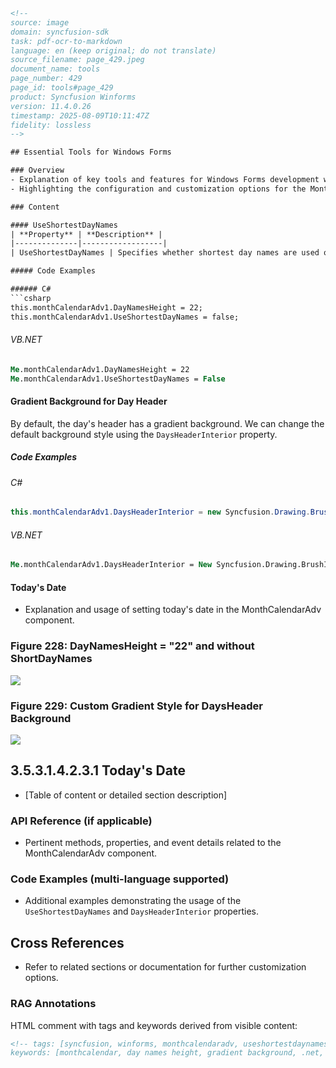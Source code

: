 ```html
<!-- 
source: image
domain: syncfusion-sdk
task: pdf-ocr-to-markdown
language: en (keep original; do not translate)
source_filename: page_429.jpeg
document_name: tools
page_number: 429
page_id: tools#page_429
product: Syncfusion Winforms
version: 11.4.0.26
timestamp: 2025-08-09T10:11:47Z
fidelity: lossless
--> 

## Essential Tools for Windows Forms

### Overview
- Explanation of key tools and features for Windows Forms development with Syncfusion.
- Highlighting the configuration and customization options for the MonthCalendarAdv component.

### Content

#### UseShortestDayNames
| **Property** | **Description** |
|--------------|------------------|
| UseShortestDayNames | Specifies whether shortest day names are used or not. by default it is true. |

##### Code Examples

###### C#
```csharp
this.monthCalendarAdv1.DayNamesHeight = 22;
this.monthCalendarAdv1.UseShortestDayNames = false;
```

###### VB.NET
```vb
Me.monthCalendarAdv1.DayNamesHeight = 22
Me.monthCalendarAdv1.UseShortestDayNames = False
```

#### Gradient Background for Day Header
By default, the day's header has a gradient background. We can change the default background style using the `DaysHeaderInterior` property.

##### Code Examples

###### C#
```csharp
this.monthCalendarAdv1.DaysHeaderInterior = new Syncfusion.Drawing.BrushInfo(Syncfusion.Drawing.GradientStyle.Vertical, System.Drawing.Color.AntiqueWhite, System.Drawing.Color.SandyBrown);
```

###### VB.NET
```vb
Me.monthCalendarAdv1.DaysHeaderInterior = New Syncfusion.Drawing.BrushInfo(Syncfusion.Drawing.GradientStyle.Vertical, System.Drawing.Color.AntiqueWhite, System.Drawing.Color.SandyBrown)
```

#### Today's Date
- Explanation and usage of setting today's date in the MonthCalendarAdv component.

### Figure 228: DayNamesHeight = "22" and without ShortDayNames
![](image_for_Figure_228)

### Figure 229: Custom Gradient Style for DaysHeader Background
![](image_for_Figure_229)

## 3.5.3.1.4.2.3.1 Today's Date
- [Table of content or detailed section description]

### API Reference (if applicable)
- Pertinent methods, properties, and event details related to the MonthCalendarAdv component.

### Code Examples (multi-language supported)
- Additional examples demonstrating the usage of the `UseShortestDayNames` and `DaysHeaderInterior` properties.

## Cross References
- Refer to related sections or documentation for further customization options.

### RAG Annotations
HTML comment with tags and keywords derived from visible content:
```html
<!-- tags: [syncfusion, winforms, monthcalendaradv, useshortestdaynames, daysheaderinterior, version:11.4.0.26] 
keywords: [monthcalendar, day names height, gradient background, .net, csharp, vb.net, today's date, customization] -->
``` 
``` 
